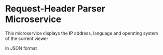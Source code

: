 Request-Header Parser Microservice
==================================

This microservice displays the
IP address, language and operating system of the current viewer

In JSON format